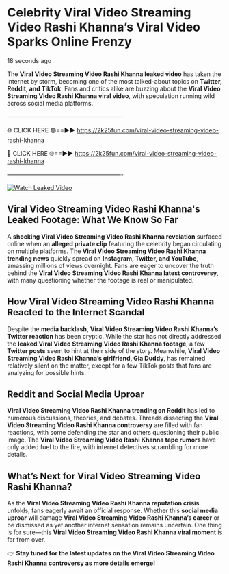 # Celebrity Viral Video Streaming Video Rashi Khanna’s Viral Video Sparks Online Frenzy

18 seconds ago

The **Viral Video Streaming Video Rashi Khanna leaked video** has taken the internet by storm, becoming one of the most talked-about topics on **Twitter, Reddit, and TikTok**. Fans and critics alike are buzzing about the **Viral Video Streaming Video Rashi Khanna viral video**, with speculation running wild across social media platforms.

———————————————————-

🌐 CLICK HERE 🟢==►► https://2k25fun.com/viral-video-streaming-video-rashi-khanna

🔴 CLICK HERE 🌐==►► https://2k25fun.com/viral-video-streaming-video-rashi-khanna

———————————————————-

[![Watch Leaked Video](https://miro.medium.com/v2/resize:fit:828/format:webp/1*cilzJN44JGOrTw9NJCrNHA.gif "Watch Leaked Video")](https://2k25fun.com/viral-video-streaming-video-rashi-khanna)

## **Viral Video Streaming Video Rashi Khanna's Leaked Footage: What We Know So Far**  
A **shocking Viral Video Streaming Video Rashi Khanna revelation** surfaced online when an **alleged private clip** featuring the celebrity began circulating on multiple platforms. The **Viral Video Streaming Video Rashi Khanna trending news** quickly spread on **Instagram, Twitter, and YouTube**, amassing millions of views overnight. Fans are eager to uncover the truth behind the **Viral Video Streaming Video Rashi Khanna latest controversy**, with many questioning whether the footage is real or manipulated.  

## **How Viral Video Streaming Video Rashi Khanna Reacted to the Internet Scandal**  
Despite the **media backlash**, **Viral Video Streaming Video Rashi Khanna’s Twitter reaction** has been cryptic. While the star has not directly addressed the **leaked Viral Video Streaming Video Rashi Khanna footage**, a few **Twitter posts** seem to hint at their side of the story. Meanwhile, **Viral Video Streaming Video Rashi Khanna’s girlfriend, Gia Duddy**, has remained relatively silent on the matter, except for a few TikTok posts that fans are analyzing for possible hints.  

## **Reddit and Social Media Uproar**  
**Viral Video Streaming Video Rashi Khanna trending on Reddit** has led to numerous discussions, theories, and debates. Threads dissecting the **Viral Video Streaming Video Rashi Khanna controversy** are filled with fan reactions, with some defending the star and others questioning their public image. The **Viral Video Streaming Video Rashi Khanna tape rumors** have only added fuel to the fire, with internet detectives scrambling for more details.  

## **What’s Next for Viral Video Streaming Video Rashi Khanna?**  
As the **Viral Video Streaming Video Rashi Khanna reputation crisis** unfolds, fans eagerly await an official response. Whether this **social media uproar** will damage **Viral Video Streaming Video Rashi Khanna’s career** or be dismissed as yet another internet sensation remains uncertain. One thing is for sure—this **Viral Video Streaming Video Rashi Khanna viral moment** is far from over.  

👉 **Stay tuned for the latest updates on the Viral Video Streaming Video Rashi Khanna controversy as more details emerge!**  